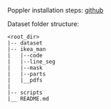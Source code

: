 Poppler installation steps: [github](https://github.com/Belval/pdf2image)

Dataset folder structure:
```
<root_dir>
|-- dataset
|-- ikea_man
|   |--code
|   |--line_seg
|   |--mask
|   |--parts
|   |__pdfs
|
|-- scripts
|__ README.md
```

